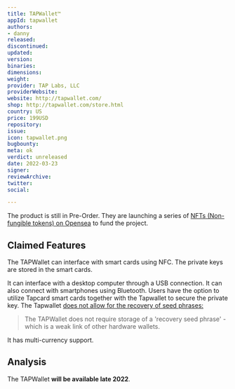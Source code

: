 ```yaml
---
title: TAPWallet™
appId: tapwallet
authors:
- danny
released: 
discontinued: 
updated: 
version: 
binaries: 
dimensions: 
weight: 
provider: TAP Labs, LLC
providerWebsite: 
website: http://tapwallet.com/
shop: http://tapwallet.com/store.html
country: US
price: 199USD
repository: 
issue: 
icon: tapwallet.png
bugbounty: 
meta: ok
verdict: unreleased
date: 2022-03-23
signer: 
reviewArchive: 
twitter: 
social: 

---
```


The product is still in Pre-Order. They are launching a series of [NFTs (Non-fungible tokens) on Opensea](https://opensea.io/collection/tapwallet) to fund the project. 

## Claimed Features 

The TAPWallet can interface with smart cards using NFC. The private keys are stored in the smart cards.

It can interface with a desktop computer through a USB connection. It can also connect with smartphones using Bluetooth. Users have the option to utilize Tapcard smart cards together with the Tapwallet to secure the private key. The Tapwallet [does not allow for the recovery of seed phrases:](http://tapwallet.com/faqs.html)

> The TAPWallet does not require storage of a 'recovery seed phrase' - which is a weak link of other hardware wallets. 

It has multi-currency support.

## Analysis 

The TAPWallet **will be available late 2022**. 